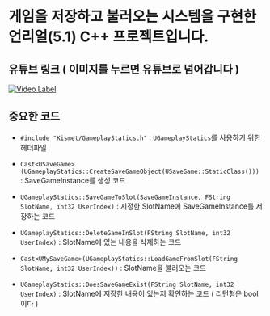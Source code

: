 # 게임을 저장하고 불러오는 시스템을 구현한 언리얼(5.1) C++ 프로젝트입니다.

## 유튜브 링크 ( 이미지를 누르면 유튜브로 넘어갑니다 )

[![Video Label](http://img.youtube.com/vi/q9yHCeeIFqo/0.jpg)](https://youtu.be/q9yHCeeIFqo)

## 중요한 코드

* `#include "Kismet/GameplayStatics.h"` : `UGameplayStatics`를 사용하기 위한 헤더파일

* `Cast<USaveGame>(UGameplayStatics::CreateSaveGameObject(USaveGame::StaticClass()))` : SaveGameInstance를 생성 코드

* `UGameplayStatics::SaveGameToSlot(SaveGameInstance, FString SlotName, int32 UserIndex)` : 지정한 SlotName에 SaveGameInstance를 저장하는 코드

* `UGameplayStatics::DeleteGameInSlot(FString SlotName, int32 UserIndex)` : SlotName에 있는 내용을 삭제하는 코드

* `Cast<UMySaveGame>(UGameplayStatics::LoadGameFromSlot(FString SlotName, int32 UserIndex))` : SlotName을 불러오는 코드

* `UGameplayStatics::DoesSaveGameExist(FString SlotName, int32 UserIndex)` : SlotName에 저장한 내용이 있는지 확인하는 코드 ( 리턴형은 bool이다 )
